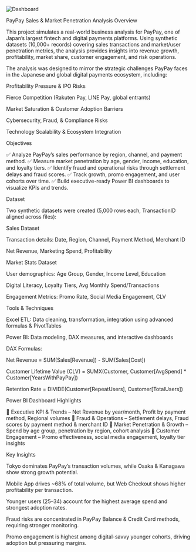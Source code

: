 ![Dashboard ](https://github.com/user-attachments/assets/c22fdf54-835d-406c-8650-bdc58a178a0d)


PayPay Sales & Market Penetration Analysis
Overview

This project simulates a real-world business analysis for PayPay, one of Japan’s largest fintech and digital payments platforms. Using synthetic datasets (10,000+ records) covering sales transactions and market/user penetration metrics, the analysis provides insights into revenue growth, profitability, market share, customer engagement, and risk operations.

The analysis was designed to mirror the strategic challenges PayPay faces in the Japanese and global digital payments ecosystem, including:

Profitability Pressure & IPO Risks

Fierce Competition (Rakuten Pay, LINE Pay, global entrants)

Market Saturation & Customer Adoption Barriers

Cybersecurity, Fraud, & Compliance Risks

Technology Scalability & Ecosystem Integration

Objectives

✅ Analyze PayPay’s sales performance by region, channel, and payment method.
✅ Measure market penetration by age, gender, income, education, and loyalty tiers.
✅ Identify fraud and operational risks through settlement delays and fraud scores.
✅ Track growth, promo engagement, and user cohorts over time.
✅ Build executive-ready Power BI dashboards to visualize KPIs and trends.

Dataset

Two synthetic datasets were created (5,000 rows each, TransactionID aligned across files):

Sales Dataset

Transaction details: Date, Region, Channel, Payment Method, Merchant ID

Net Revenue, Marketing Spend, Profitability

Market Stats Dataset

User demographics: Age Group, Gender, Income Level, Education

Digital Literacy, Loyalty Tiers, Avg Monthly Spend/Transactions

Engagement Metrics: Promo Rate, Social Media Engagement, CLV

Tools & Techniques

Excel ETL: Data cleaning, transformation, integration using advanced formulas & PivotTables

Power BI: Data modeling, DAX measures, and interactive dashboards

DAX Formulas:

Net Revenue = SUM(Sales[Revenue]) - SUM(Sales[Cost])

Customer Lifetime Value (CLV) = SUMX(Customer, Customer[AvgSpend] * Customer[YearsWithPayPay])

Retention Rate = DIVIDE(Customer[RepeatUsers], Customer[TotalUsers])

Power BI Dashboard Highlights

📌 Executive KPI & Trends – Net Revenue by year/month, Profit by payment method, Regional volumes
📌 Fraud & Operations – Settlement delays, Fraud scores by payment method & merchant ID
📌 Market Penetration & Growth – Spend by age group, penetration by region, cohort analysis
📌 Customer Engagement – Promo effectiveness, social media engagement, loyalty tier insights

Key Insights

Tokyo dominates PayPay’s transaction volumes, while Osaka & Kanagawa show strong growth potential.

Mobile App drives ~68% of total volume, but Web Checkout shows higher profitability per transaction.

Younger users (25–34) account for the highest average spend and strongest adoption rates.

Fraud risks are concentrated in PayPay Balance & Credit Card methods, requiring stronger monitoring.

Promo engagement is highest among digital-savvy younger cohorts, driving adoption but pressuring margins.
